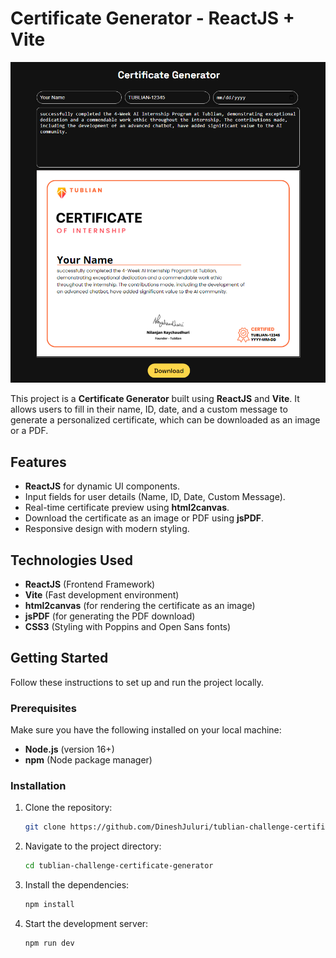 # Certificate Generator - ReactJS + Vite

![Certificate Generator Preview](./image.png)

This project is a **Certificate Generator** built using **ReactJS** and **Vite**. It allows users to fill in their name, ID, date, and a custom message to generate a personalized certificate, which can be downloaded as an image or a PDF.

## Features
- **ReactJS** for dynamic UI components.
- Input fields for user details (Name, ID, Date, Custom Message).
- Real-time certificate preview using **html2canvas**.
- Download the certificate as an image or PDF using **jsPDF**.
- Responsive design with modern styling.

## Technologies Used
- **ReactJS** (Frontend Framework)
- **Vite** (Fast development environment)
- **html2canvas** (for rendering the certificate as an image)
- **jsPDF** (for generating the PDF download)
- **CSS3** (Styling with Poppins and Open Sans fonts)

## Getting Started

Follow these instructions to set up and run the project locally.

### Prerequisites
Make sure you have the following installed on your local machine:
- **Node.js** (version 16+)
- **npm** (Node package manager)

### Installation

1. Clone the repository:
   ```bash
   git clone https://github.com/DineshJuluri/tublian-challenge-certificate-generator/
2. Navigate to the project directory:
   ```bash
   cd tublian-challenge-certificate-generator
3. Install the dependencies:
   ```bash
   npm install
4. Start the development server:
   ```bash
   npm run dev

     

